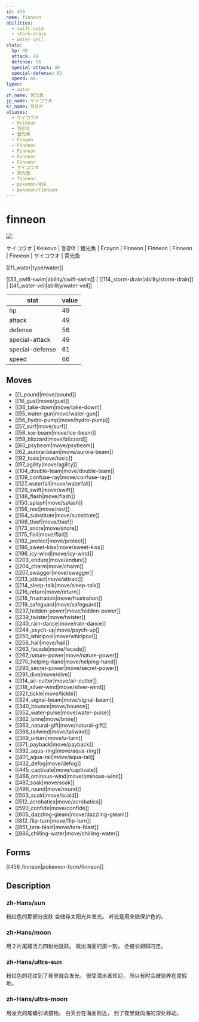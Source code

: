 ```yaml
---
id: 456
name: finneon
abilities:
  - swift-swim
  - storm-drain
  - water-veil
stats:
  hp: 49
  attack: 49
  defense: 56
  special-attack: 49
  special-defense: 61
  speed: 66
types:
  - water
zh_name: 荧光鱼
jp_name: ケイコウオ
kr_name: 형광어
aliases:
  - ケイコウオ
  - Keikouo
  - 형광어
  - 螢光魚
  - Écayon
  - Finneon
  - Finneon
  - Finneon
  - Finneon
  - ケイコウオ
  - 荧光鱼
  - finneon
  - pokemon/456
  - pokemon/finneon
---
```

# finneon

![](https://raw.githubusercontent.com/PokeAPI/sprites/master/sprites/pokemon/456.png)

ケイコウオ | Keikouo | 형광어 | 螢光魚 | Écayon | Finneon | Finneon | Finneon | Finneon | ケイコウオ | 荧光鱼

[[11_water|type/water]]

[[33_swift-swim|ability/swift-swim]] | [[114_storm-drain|ability/storm-drain]] | [[41_water-veil|ability/water-veil]]

|stat|value|
|---|---|
|hp|49|
|attack|49|
|defense|56|
|special-attack|49|
|special-defense|61|
|speed|66|


## Moves

- [[1_pound|move/pound]]
- [[16_gust|move/gust]]
- [[36_take-down|move/take-down]]
- [[55_water-gun|move/water-gun]]
- [[56_hydro-pump|move/hydro-pump]]
- [[57_surf|move/surf]]
- [[58_ice-beam|move/ice-beam]]
- [[59_blizzard|move/blizzard]]
- [[60_psybeam|move/psybeam]]
- [[62_aurora-beam|move/aurora-beam]]
- [[92_toxic|move/toxic]]
- [[97_agility|move/agility]]
- [[104_double-team|move/double-team]]
- [[109_confuse-ray|move/confuse-ray]]
- [[127_waterfall|move/waterfall]]
- [[129_swift|move/swift]]
- [[148_flash|move/flash]]
- [[150_splash|move/splash]]
- [[156_rest|move/rest]]
- [[164_substitute|move/substitute]]
- [[168_thief|move/thief]]
- [[173_snore|move/snore]]
- [[175_flail|move/flail]]
- [[182_protect|move/protect]]
- [[186_sweet-kiss|move/sweet-kiss]]
- [[196_icy-wind|move/icy-wind]]
- [[203_endure|move/endure]]
- [[204_charm|move/charm]]
- [[207_swagger|move/swagger]]
- [[213_attract|move/attract]]
- [[214_sleep-talk|move/sleep-talk]]
- [[216_return|move/return]]
- [[218_frustration|move/frustration]]
- [[219_safeguard|move/safeguard]]
- [[237_hidden-power|move/hidden-power]]
- [[239_twister|move/twister]]
- [[240_rain-dance|move/rain-dance]]
- [[244_psych-up|move/psych-up]]
- [[250_whirlpool|move/whirlpool]]
- [[258_hail|move/hail]]
- [[263_facade|move/facade]]
- [[267_nature-power|move/nature-power]]
- [[270_helping-hand|move/helping-hand]]
- [[290_secret-power|move/secret-power]]
- [[291_dive|move/dive]]
- [[314_air-cutter|move/air-cutter]]
- [[318_silver-wind|move/silver-wind]]
- [[321_tickle|move/tickle]]
- [[324_signal-beam|move/signal-beam]]
- [[340_bounce|move/bounce]]
- [[352_water-pulse|move/water-pulse]]
- [[362_brine|move/brine]]
- [[363_natural-gift|move/natural-gift]]
- [[366_tailwind|move/tailwind]]
- [[369_u-turn|move/u-turn]]
- [[371_payback|move/payback]]
- [[392_aqua-ring|move/aqua-ring]]
- [[401_aqua-tail|move/aqua-tail]]
- [[432_defog|move/defog]]
- [[445_captivate|move/captivate]]
- [[466_ominous-wind|move/ominous-wind]]
- [[487_soak|move/soak]]
- [[496_round|move/round]]
- [[503_scald|move/scald]]
- [[512_acrobatics|move/acrobatics]]
- [[590_confide|move/confide]]
- [[605_dazzling-gleam|move/dazzling-gleam]]
- [[812_flip-turn|move/flip-turn]]
- [[851_tera-blast|move/tera-blast]]
- [[886_chilling-water|move/chilling-water]]

## Forms



[[456_finneon|pokemon-form/finneon]]

## Description

### zh-Hans/sun

粉红色的那部分皮肤
会储存太阳光并发光。
听说是用来做保护色的。

### zh-Hans/moon

用２片尾鳍活力四射地跳跃。
跳出海面的那一刻，
会被长翅鸥叼走。

### zh-Hans/ultra-sun

粉红色的花纹到了夜里就会发光。
很受潜水者欢迎，
所以有时会被驯养在度假地。

### zh-Hans/ultra-moon

用发光的尾鳍引诱猎物。
白天会在海面附近，
到了夜里就向海的深处移动。

